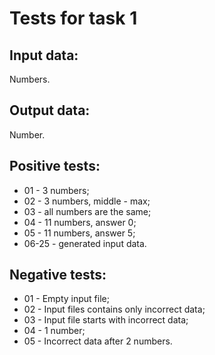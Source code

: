 # Tests for task 1

## Input data: 

Numbers.

## Output data: 

Number.

## Positive tests:

- 01 - 3 numbers;
- 02 - 3 numbers, middle - max;
- 03 - all numbers are the same;
- 04 - 11 numbers, answer 0;
- 05 - 11 numbers, answer 5;
- 06-25 - generated input data.

## Negative tests:

- 01 - Empty input file;
- 02 - Input files contains only incorrect data;
- 03 - Input file starts with incorrect data;
- 04 - 1 number;
- 05 - Incorrect data after 2 numbers.
